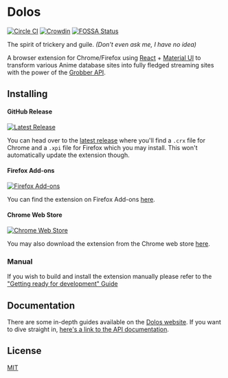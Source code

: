 # Dolos
[![Circle CI][circleci-shield]][circleci-url]
[![Crowdin][crowdin-shield]][crowdin-url]
[![FOSSA Status][fossa-shield]][fossa-url]

The spirit of trickery and guile. *(Don't even ask me, I have no idea)*

A browser extension for Chrome/Firefox using [React] + [Material UI][material-ui] to
transform various Anime database sites into fully fledged streaming
sites with the power of the [Grobber API][grobber-repository].

## Installing
#### GitHub Release
[![Latest Release][release-shield]][latest-release]

You can head over to the [latest release][latest-release] where you'll
find a `.crx` file for Chrome and a `.xpi` file for Firefox which you
may install. This won't automatically update the extension though.

#### Firefox Add-ons
[![Firefox Add-ons][firefox-shield]][firefox-download]

You can find the extension on Firefox Add-ons [here][firefox-download].

#### Chrome Web Store
[![Chrome Web Store][chrome-shield]][chrome-download]

You may also download the extension from the Chrome web store
[here][chrome-download].

### Manual
If you wish to build and install the extension manually please refer to the
["Getting ready for development" Guide][dolos-guides-getting-ready]

## Documentation
There are some in-depth guides available on the [Dolos website][dolos-guides].
If you want to dive straight in, [here's a link to the API documentation][dolos-docs].

## License
[MIT](LICENSE)

[dolos-guides]: https://myanimestream.github.io/dolos/guides/
[dolos-docs]: https://myanimestream.github.io/dolos/docs/
[dolos-guides-getting-ready]: https://myanimestream.github.io/dolos/guides/getting-ready-for-development/

[react]: https://reactjs.org/
[material-ui]: https://material-ui.com/
[grobber-repository]: https://github.com/MyAnimeStream/grobber

[latest-release]: https://github.com/MyAnimeStream/dolos/releases/latest

[chrome-download]: https://chrome.google.com/webstore/detail/myanimestream/keocjanldkcmlfimikagifcggihmblmf
[firefox-download]: https://addons.mozilla.org/en-GB/firefox/addon/dolos-myanimestream/

[circleci-shield]: https://circleci.com/gh/MyAnimeStream/dolos.svg?style=svg
[circleci-url]: https://circleci.com/gh/MyAnimeStream/dolos
[crowdin-url]: https://crowdin.com/project/dolos
[crowdin-shield]: https://d322cqt584bo4o.cloudfront.net/dolos/localized.svg
[release-shield]: https://img.shields.io/github/release/myanimestream/dolos.svg?style=flat
[fossa-shield]: https://app.fossa.io/api/projects/git%2Bgithub.com%2FMyAnimeStream%2Fdolos.svg?type=shield
[fossa-url]: https://app.fossa.io/projects/git%2Bgithub.com%2FMyAnimeStream%2Fdolos

[firefox-shield]: https://img.shields.io/amo/v/dolos-myanimestream.svg
[chrome-shield]: https://img.shields.io/chrome-web-store/v/keocjanldkcmlfimikagifcggihmblmf.svg
